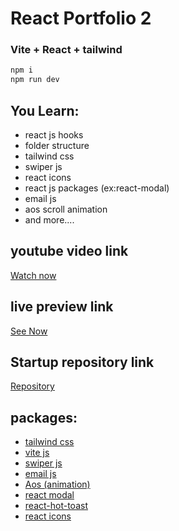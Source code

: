 
# React Portfolio 2
### Vite + React + tailwind

```bash 
npm i
npm run dev
```
## You Learn:
+ react js hooks
+ folder structure
+ tailwind css
+ swiper js
+ react icons
+ react js packages (ex:react-modal)
+ email js
+ aos scroll animation
+ and more....

## youtube video link
[Watch now](https://youtu.be/YpFK4hUZ-NM)

## live preview link
[See Now](https://codeaprogram-portfolio.web.app/)

## Startup repository link
[Repository](https://github.com/Sridhar-C-25/React_portfolio_2_startup)

## packages:
+ [tailwind css](https://tailwindcss.com/docs/installation)
+ [vite js](https://vitejs.dev/guide/)
+ [swiper js](https://swiperjs.com/get-started)
+ [email js](https://www.emailjs.com/docs/)
+ [Aos (animation)](https://michalsnik.github.io/aos/)
+ [react modal](https://www.npmjs.com/package/react-modal)
+ [react-hot-toast](https://react-hot-toast.com/docs)
+ [react icons](https://react-icons.github.io/react-icons/)



